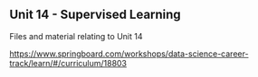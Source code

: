 
## Unit 14 - Supervised Learning

Files and material relating to Unit 14 

https://www.springboard.com/workshops/data-science-career-track/learn/#/curriculum/18803

